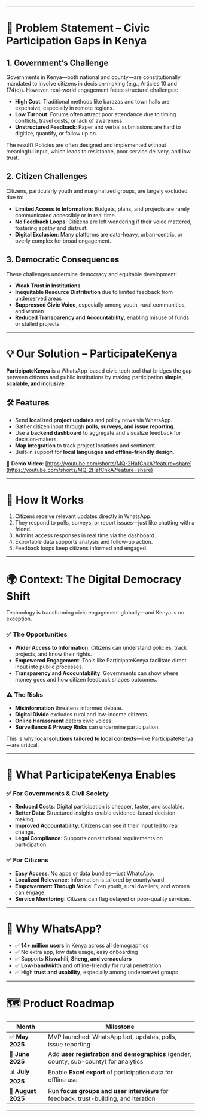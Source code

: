 
---

# 🧠 Problem Statement – Civic Participation Gaps in Kenya

## 1. Government’s Challenge  
Governments in Kenya—both national and county—are constitutionally mandated to involve citizens in decision-making (e.g., Articles 10 and 174(c)). However, real-world engagement faces structural challenges:

- **High Cost**: Traditional methods like barazas and town halls are expensive, especially in remote regions.
- **Low Turnout**: Forums often attract poor attendance due to timing conflicts, travel costs, or lack of awareness.
- **Unstructured Feedback**: Paper and verbal submissions are hard to digitize, quantify, or follow up on.

The result? Policies are often designed and implemented without meaningful input, which leads to resistance, poor service delivery, and low trust.

## 2. Citizen Challenges  
Citizens, particularly youth and marginalized groups, are largely excluded due to:

- **Limited Access to Information**: Budgets, plans, and projects are rarely communicated accessibly or in real time.
- **No Feedback Loops**: Citizens are left wondering if their voice mattered, fostering apathy and distrust.
- **Digital Exclusion**: Many platforms are data-heavy, urban-centric, or overly complex for broad engagement.

## 3. Democratic Consequences  
These challenges undermine democracy and equitable development:

- **Weak Trust in Institutions**
- **Inequitable Resource Distribution** due to limited feedback from underserved areas
- **Suppressed Civic Voice**, especially among youth, rural communities, and women
- **Reduced Transparency and Accountability**, enabling misuse of funds or stalled projects

---

# 💡 Our Solution – ParticipateKenya  

**ParticipateKenya** is a WhatsApp-based civic tech tool that bridges the gap between citizens and public institutions by making participation **simple, scalable, and inclusive**.

## 🛠️ Features
- Send **localized project updates** and policy news via WhatsApp.
- Gather citizen input through **polls, surveys, and issue reporting**.
- Use a **backend dashboard** to aggregate and visualize feedback for decision-makers.
- **Map integration** to track project locations and sentiment.
- Built-in support for **local languages and offline-friendly design**.

🎥 **Demo Video**: [https://youtube.com/shorts/MQ-2HafCnkA?feature=share](https://youtube.com/shorts/MQ-2HafCnkA?feature=share)

---

# 🧩 How It Works

1. Citizens receive relevant updates directly in WhatsApp.
2. They respond to polls, surveys, or report issues—just like chatting with a friend.
3. Admins access responses in real time via the dashboard.
4. Exportable data supports analysis and follow-up action.
5. Feedback loops keep citizens informed and engaged.

---

# 🌍 Context: The Digital Democracy Shift  

Technology is transforming civic engagement globally—and Kenya is no exception.  

### ✅ The Opportunities  
- **Wider Access to Information**: Citizens can understand policies, track projects, and know their rights.
- **Empowered Engagement**: Tools like ParticipateKenya facilitate direct input into public processes.
- **Transparency and Accountability**: Governments can show where money goes and how citizen feedback shapes outcomes.

### ⚠️ The Risks  
- **Misinformation** threatens informed debate.
- **Digital Divide** excludes rural and low-income citizens.
- **Online Harassment** deters civic voices.
- **Surveillance & Privacy Risks** can undermine participation.

This is why **local solutions tailored to local contexts**—like ParticipateKenya—are critical.

---

# 🌱 What ParticipateKenya Enables

### ✅ For Governments & Civil Society  
- **Reduced Costs**: Digital participation is cheaper, faster, and scalable.  
- **Better Data**: Structured insights enable evidence-based decision-making.  
- **Improved Accountability**: Citizens can see if their input led to real change.  
- **Legal Compliance**: Supports constitutional requirements on participation.

### ✅ For Citizens  
- **Easy Access**: No apps or data bundles—just WhatsApp.  
- **Localized Relevance**: Information is tailored by county/ward.  
- **Empowerment Through Voice**: Even youth, rural dwellers, and women can engage.  
- **Service Monitoring**: Citizens can flag delayed or poor-quality services.

---

# 📲 Why WhatsApp?

- ✅ **14+ million users** in Kenya across all demographics  
- ✅ No extra app, low data usage, easy onboarding  
- ✅ Supports **Kiswahili, Sheng, and vernaculars**  
- ✅ **Low-bandwidth** and offline-friendly for rural penetration  
- ✅ High **trust and usability**, especially among underserved groups

---

# 🗺️ Product Roadmap

| Month         | Milestone                                                                 |
|---------------|---------------------------------------------------------------------------|
| ✅ **May 2025**   | MVP launched: WhatsApp bot, updates, polls, issue reporting |
| 🔄 **June 2025**  | Add **user registration and demographics** (gender, county, sub-county) for analytics |
| 📊 **July 2025**  | Enable **Excel export** of participation data for offline use |
| 🧪 **August 2025**| Run **focus groups and user interviews** for feedback, trust-building, and iteration |

---